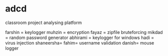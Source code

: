 # adcd
classroom project analysing platform

farshin = keylogger
muhzin = encryption
fayaz = zipfile bruteforcing
mikdad = random password generator
abhirami = keylogger for windows
hadi = virus injection
shaneersha=
fahim= username validation
danish= mouse logger
